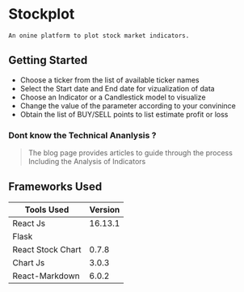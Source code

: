 # Stockplot

```
An onine platform to plot stock market indicators.

```

## Getting Started

- Choose a ticker from the list of available ticker names
- Select the Start date and End date for vizualization of data
- Choose an Indicator or a Candlestick model to visualize
- Change the value of the parameter according to your convinince
- Obtain the list of BUY/SELL points to list estimate profit or loss

### Dont know the Technical Ananlysis ?

> The blog page provides articles to guide through the process
> Including the Analysis of Indicators

## Frameworks Used

| Tools Used        | Version |
| ----------------- | ------- |
| React Js          | 16.13.1 |
| Flask             |
| React Stock Chart | 0.7.8   |
| Chart Js          | 3.0.3   |
| React-Markdown    | 6.0.2   |
